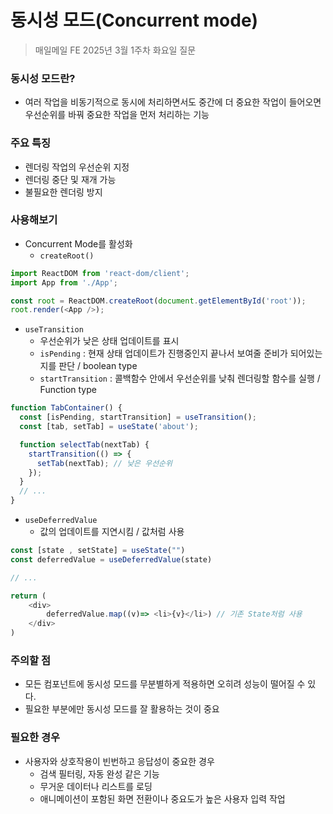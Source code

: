 # 동시성 모드(Concurrent mode)

> 매일메일 FE 2025년 3월 1주차 화요일 질문

### 동시성 모드란?

- 여러 작업을 비동기적으로 동시에 처리하면서도 중간에 더 중요한 작업이 들어오면 우선순위를 바꿔 중요한 작업을 먼저 처리하는 기능

### 주요 특징
- 렌더링 작업의 우선순위 지정
- 렌더링 중단 및 재개 가능
- 불필요한 렌더링 방지

### 사용해보기
- Concurrent Mode를 활성화
    - `createRoot()`
```javascript
import ReactDOM from 'react-dom/client';
import App from './App';

const root = ReactDOM.createRoot(document.getElementById('root'));
root.render(<App />);
```

- `useTransition`
    - 우선순위가 낮은 상태 업데이트를 표시
    - `isPending` : 현재 상태 업데이트가 진행중인지 끝나서 보여줄 준비가 되어있는지를 판단 / boolean type
    - `startTransition` : 콜백함수 안에서 우선순위를 낮춰 렌더링할 함수를 실행 / Function type
```javascript
function TabContainer() {
  const [isPending, startTransition] = useTransition();
  const [tab, setTab] = useState('about');

  function selectTab(nextTab) {
    startTransition(() => {
      setTab(nextTab); // 낮은 우선순위
    });
  }
  // ...
}
```

- `useDeferredValue`
    - 값의 업데이트를 지연시킴 / 값처럼 사용
```javascript
const [state , setState] = useState("")
const deferredValue = useDeferredValue(state)

// ...

return (
    <div>
        deferredValue.map((v)=> <li>{v}</li>) // 기존 State처럼 사용
    </div>
)
```

### 주의할 점
- 모든 컴포넌트에 동시성 모드를 무분별하게 적용하면 오히려 성능이 떨어질 수 있다.
- 필요한 부분에만 동시성 모드를 잘 활용하는 것이 중요

### 필요한 경우
- 사용자와 상호작용이 빈번하고 응답성이 중요한 경우
    - 검색 필터링, 자동 완성 같은 기능
    - 무거운 데이터나 리스트를 로딩
    - 애니메이션이 포함된 화면 전환이나 중요도가 높은 사용자 입력 작업